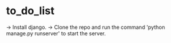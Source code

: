 # to_do_list

-> Install django.
-> Clone the repo and run the command 'python manage.py runserver' to start the server.
